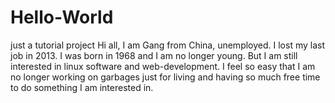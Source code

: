 # Hello-World
just a tutorial project
Hi all,
I am Gang from China, unemployed. I lost my last job in 2013. I was born in 1968 and I am no longer young. But I am still interested in linux software and web-development. I feel so easy that I am no longer working on garbages just for living and having so much free time to do something I am interested in.
